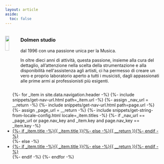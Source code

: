 ```yaml
---
layout: article
aside:
  toc: false
---
```


<div class="index_container">
  <a href="{{ site.baseurl }}/assets/images/Sala_A.jpeg" title="Sala A"><img class="index_image" src="{{ site.baseurl }}/assets/images/Sala_A.jpeg"></a>
  <div class="index_text">
    <h3>Dolmen studio</h3>
    dal 1996 con una passione unica per la Musica.
    <p>
      In oltre dieci anni di attività, questa passione, insieme alla cura del dettaglio, all’attenzione nella scelta della strumentazione e alla disponibilità nell'assistenza agli artisti, ci ha permesso di creare un vero e proprio laboratorio aperto a tutti i musicisti, dagli appassionati alle prime armi ai professionisti più esigenti.
    </p>
  </div>
</div>
<div>
    <ul class="index_menu">
{%- for _item in site.data.navigation.header -%}
  {%- include snippets/get-nav-url.html path=_item.url -%}
  {%- assign _nav_url = __return -%}
  {%- include snippets/get-nav-url.html path=page.url -%}
  {%- assign _page_url = __return -%}
  {%- include snippets/get-string-from-locale-config.html locale=_item.titles -%}
  {%- if _nav_url == _page_url or page.nav_key and _item.key and page.nav_key == _item.key -%}
    <li class=" navigation__item--active"><a href="{{ _nav_url }}">{%- if _item.title -%}{{ _item.title }}{%- else -%}{{ __return }}{%- endif -%}</a></li>
  {%- else -%}
    <li class=""><a href="{{ _nav_url }}">{%- if _item.title -%}{{ _item.title }}{%- else -%}{{ __return }}{%- endif -%}</a></li>
  {%- endif -%}
{%- endfor -%}
    </ul>
</div>

<style>
  .index_container {
      width: 100%;
      display: flex;
    }
    .index_image {
      margin: 20px 30px 0 0;
      width: 50%;
      float: left;
      object-fit: contain;
      align-self: flex-start;
    }
    .index_text {
      flex: 1 1 auto;
      vertical-align: middle;
    }
  @media only screen and (max-width: 767px) {
    .index_container {
      width: 100%;
      display: block;
    }
     .index_image {
      margin: 20px 30px 0 0;
      width: 100%;
      float: none;
     }
    
  }
  .col-aside{
    display: none !important;
    visibility: hidden !important;
  }
</style>
